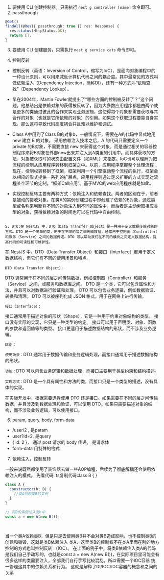 1. 要使用 CLI 创建控制器，只需执行 `nest g controller [name]` 命令即可。
2. passthrough 
```ts
@Get()
findAll(@Res({ passthrough: true }) res: Response) {
  res.status(HttpStatus.OK);
  return [];
}
```
3. 要使用 CLI 创建服务，只需执行 `nest g service cats` 命令即可。

4. 控制反转

- 控制反转（英语：Inversion of Control，缩写为IoC），是面向对象编程中的一种设计原则，可以用来减低计算机代码之间的耦合度。其中最常见的方式叫做依赖注入（Dependency Injection，简称DI），还有一种方式叫“依赖查找”（Dependency Lookup）。

- 早在2004年，Martin Fowler就提出了“哪些方面的控制被反转了？”这个问题。他总结出是依赖对象的获得被反转了，因为大多数应用程序都是由两个或是更多的类通过彼此的合作来实现业务逻辑，这使得每个对象都需要获取与其合作的对象（也就是它所依赖的对象）的引用。如果这个获取过程要靠自身实现，那么这将导致代码高度耦合并且难以维护和调试。

- Class A中用到了Class B的对象b，一般情况下，需要在A的代码中显式地用 new 建立 B 的对象。  采用依赖注入技术之后，A 的代码只需要定义一个 private 的B对象，不需要直接 new 来获得这个对象，而是通过相关的容器控制程序来将B对象在外部new出来并注入到A类里的引用中。而具体获取的方法、对象被获取时的状态由配置文件（如XML）来指定。IoC也可以理解为把流程的控制从应用程序转移到框架之中。以前，应用程序掌握整个处理流程；现在，控制权转移到了框架，框架利用一个引擎驱动整个流程的执行，框架会以相应的形式提供一系列的扩展点，应用程序则通过定义扩展的方式实现对流程某个环节的定制，“框架Call应用”。基于MVC的web应用程序就是如此。
  
- 实现控制反转主要有两种方式：依赖注入和依赖查找。两者的区别在于，前者是被动的接收对象，在类A的实例创建过程中即创建了依赖的B对象，通过类型或名称来判断将不同的对象注入到不同的属性中，而后者是主动索取相应类型的对象，获得依赖对象的时间也可以在代码中自由控制。
```

5. DTO:在 NestJS 中，DTO（Data Transfer Object）是一种用于定义数据传输对象的方式。DTO 是一个简单的类，用于在不同的层之间传输数据，通常用于控制器（Controller）和服务（Service）之间的数据传递。DTO 可以帮助我们在不同的模块之间定义数据结构，提高代码的可读性和可维护性。
```
在 NestJS 中，DTO（Data Transfer Object）和接口（Interface）都用于定义数据结构，但它们有不同的使用场景和特点。

`DTO（Data Transfer Object）：`

DTO 通常用于在不同的层之间传输数据，例如控制器（Controller）和服务（Service）之间，或服务和数据库之间。
DTO 是一个类，它可以包含属性和方法，并且可以对数据进行验证和处理。
DTO 可以包含业务逻辑，例如数据验证、转换和清理。
DTO 可以被序列化成 JSON 格式，用于在网络上进行传输。

`接口（Interface）：`

接口通常用于描述对象的形状（Shape），它是一种用于约束对象结构的类型。
接口没有实际的实现，它只是一种类型的约定。
接口可以用于声明类、对象、函数的参数和返回值等的类型。
接口更适用于描述数据结构的形状，而不涉及业务逻辑。

`区别：`

`使用场景：`DTO 通常用于数据传输和业务逻辑处理，而接口通常用于描述数据结构的形状。

`功能：`DTO 可以包含业务逻辑和数据处理，而接口主要用于类型约束和结构描述。

`实现方式：`DTO 是一个具有属性和方法的类，而接口只是一个类型的描述，没有具体的实现。

在实际开发中，根据需要选择使用 DTO 还是接口。如果需要在不同的层之间传输数据，并且涉及到数据处理和验证，可以使用 DTO。如果只需要描述对象的结构，而不涉及业务逻辑，可以使用接口。

6. param, query, body, form-data

- /user/2 , 是param
- user?id=2, 是query
- { id: 2 }， 通过 post 请求的 body 传递， 是请求体
- form-data 用特殊的格式

7. 依赖注入，控制反转

一般来说既然都使用了装饰器去做一些AOP编程，后续为了彻底解耦还会使用依赖注入的模式。
先看代码:
ts复制代码class B { }
```typescript
class A {
  constructor(b: B) { 
    //类A依赖类B的实例
  }
}
​
// 将B的实例注入到a中
const a = new A(new B());
```
​

当一个类A依赖类B，但是只是去使用类B并不会对类B造成影响，也不控制类B的创建和销毁，这就是类B依赖注入 类A，这里类B的控制权不在类A里而在别的地方控制的方式也叫控制反转 （IOC）。
在上面的例子中，将类B依赖注入类A的代码是我们自己手动写的，也就是const a = new A(new B())，在实际项目里可能会有很多这样的类需要注入，全部我们自行手写比较混乱，所以需要一个IOC容器 统一管理这其中的依赖关系和行为。
这就是解释了DI/IOC/IOC容器的概念和之间的关系
